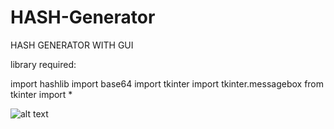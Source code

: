 # HASH-Generator

HASH GENERATOR WITH GUI 


library required: 

import hashlib
import base64
import tkinter
import tkinter.messagebox
from tkinter import *

![alt text](https://i.ytimg.com/vi/HzH_9cn9AGI/maxresdefault.jpg)
